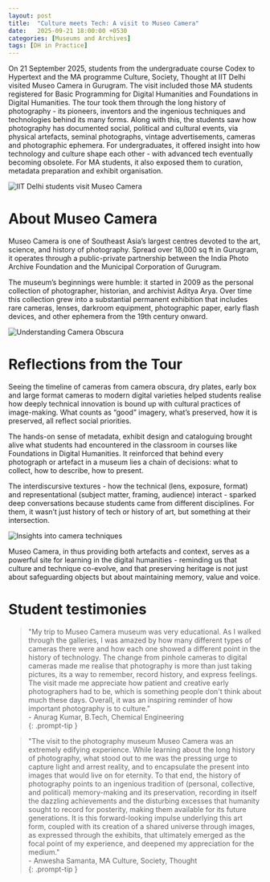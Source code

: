 ```yaml
---
layout: post
title:  "Culture meets Tech: A visit to Museo Camera"
date:   2025-09-21 18:00:00 +0530
categories: [Museums and Archives]
tags: [DH in Practice]
---
```



On 21 September 2025, students from the undergraduate course Codex to Hypertext and the MA programme Culture, Society, Thought at IIT Delhi visited Museo Camera in Gurugram. The visit included those MA students registered for Basic Programming for Digital Humanities and Foundations in Digital Humanities. The tour took them through the long history of photography - its pioneers, inventors and the ingenious techniques and technologies behind its many forms. Along with this, the students saw how photography has documented social, political and cultural events, via physical artefacts, seminal photographs, vintage advertisements, cameras and photographic ephemera. For undergraduates, it offered insight into how technology and culture shape each other - with advanced tech eventually becoming obsolete. For MA students, it also exposed them to curation, metadata preparation and exhibit organisation.

![IIT Delhi students visit Museo Camera](https://iitddh.github.io/assets/images/museo1.jpg "IIT Delhi students visit Museo Camera")

# About Museo Camera
Museo Camera is one of Southeast Asia’s largest centres devoted to the art, science, and history of photography. Spread over 18,000 sq ft in Gurugram, it operates through a public-private partnership between the India Photo Archive Foundation and the Municipal Corporation of Gurugram.

The museum’s beginnings were humble: it started in 2009 as the personal collection of photographer, historian, and archivist Aditya Arya. Over time this collection grew into a substantial permanent exhibition that includes rare cameras, lenses, darkroom equipment, photographic paper, early flash devices, and other ephemera from the 19th century onward.

![Understanding Camera Obscura](https://iitddh.github.io/assets/images/museo2.jpg "Understanding Camera Obscura")


# Reflections from the Tour
Seeing the timeline of cameras from camera obscura, dry plates, early box and large format cameras to modern digital varieties helped students realise how deeply technical innovation is bound up with cultural practices of image-making. What counts as “good” imagery, what’s preserved, how it is preserved, all reflect social priorities.

The hands-on sense of metadata, exhibit design and cataloguing brought alive what students had encountered in the classroom in courses like Foundations in Digital Humanities. It reinforced that behind every photograph or artefact in a museum lies a chain of decisions: what to collect, how to describe, how to present.

The interdiscursive textures - how the technical (lens, exposure, format) and representational (subject matter, framing, audience) interact - sparked deep conversations because students came from different disciplines. For them, it wasn’t just history of tech or history of art, but something at their intersection.

![Insights into camera techniques](https://iitddh.github.io/assets/images/museo3.jpg "Insights into camera techniques")

Museo Camera, in thus providing both artefacts and context, serves as a powerful site for learning in the digital humanities - reminding us that culture and technique co-evolve, and that preserving heritage is not just about safeguarding objects but about maintaining memory, value and voice.

# Student testimonies

>"My trip to Museo Camera museum was very educational. As I walked through the galleries, I was amazed by how many different types of cameras there were and how each one showed a different point in the history of technology. The change from pinhole cameras to digital cameras made me realise that photography is more than just taking pictures, its a way to remember, record history, and express feelings. The visit made me appreciate how patient and creative early photographers had to be, which is something people don't think about much these days. Overall, it was an inspiring reminder of how important photography is to culture."<br>- Anurag Kumar, B.Tech, Chemical Engineering<br>
{: .prompt-tip }


>"The visit to the photography museum Museo Camera was an extremely edifying experience. While learning about the long history of photography, what stood out to me was the pressing urge to capture light and arrest reality, and to encapsulate the present into images that would live on for eternity. To that end, the history of photography points to an ingenious tradition of (personal, collective, and political) memory-making and its preservation, recording in itself the dazzling achievements and the disturbing excesses that humanity sought to record for posterity, making them available for its future generations. It is this forward-looking impulse underlying this art form, coupled with its creation of a shared universe through images, as expressed through the exhibits, that ultimately emerged as the focal point of my experience, and deepened my appreciation for the medium."<br>- Anwesha Samanta, MA Culture, Society, Thought<br>
{: .prompt-tip }